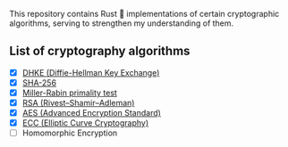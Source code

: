 This repository contains Rust 🦀 implementations of certain cryptographic algorithms, serving to strengthen my understanding of them.

## List of cryptography algorithms

- [X] [DHKE (Diffie-Hellman Key Exchange)](https://github.com/0xphen/crypto-algo-rs/tree/main/diffie-hellman-key-exchange)
- [X] [SHA-256](https://github.com/0xphen/crypto-algo-rs/tree/main/sha-256) 
- [X] [Miller-Rabin primality test](https://github.com/0xphen/crypto-algo-rs/tree/main/miller-rabin-primality-test)
- [X] [RSA (Rivest–Shamir–Adleman)](https://github.com/0xphen/crypto-algo-rs/tree/main/rsa)
- [X] [AES (Advanced Encryption Standard)](https://github.com/0xphen/crypto-algo-rs/tree/main/aes)
- [X] [ECC (Elliptic Curve Cryptography)](https://github.com/0xphen/crypto-algo-rs/tree/main/ecc)
- [ ] Homomorphic Encryption

